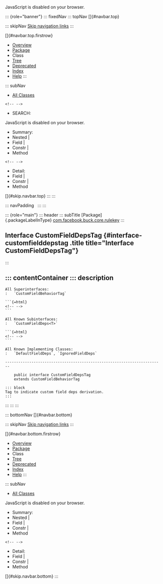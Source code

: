 <div>

JavaScript is disabled on your browser.

</div>

::: {role="banner"}
::: fixedNav
::: topNav
[]{#navbar.top}

::: skipNav
[Skip navigation links](#skip.navbar.top "Skip navigation links")
:::

[]{#navbar.top.firstrow}

-   [Overview](../../../../../index.html)
-   [Package](package-summary.html)
-   Class
-   [Tree](package-tree.html)
-   [Deprecated](../../../../../deprecated-list.html)
-   [Index](../../../../../index-all.html)
-   [Help](../../../../../help-doc.html)
:::

::: subNav
-   [All Classes](../../../../../allclasses.html)

```{=html}
<!-- -->
```
-   SEARCH:

<div>

<div>

JavaScript is disabled on your browser.

</div>

</div>

<div>

-   Summary: 
-   Nested \| 
-   Field \| 
-   Constr \| 
-   Method

```{=html}
<!-- -->
```
-   Detail: 
-   Field \| 
-   Constr \| 
-   Method

</div>

[]{#skip.navbar.top}
:::
:::

::: navPadding
 
:::
:::

::: {role="main"}
::: header
::: subTitle
[Package]{.packageLabelInType} [com.facebook.buck.core.rulekey](package-summary.html)
:::

## Interface CustomFieldDepsTag {#interface-customfielddepstag .title title="Interface CustomFieldDepsTag"}
:::

::: contentContainer
::: description
-   

    All Superinterfaces:
    :   `CustomFieldBehaviorTag`

    ```{=html}
    <!-- -->
    ```

    All Known Subinterfaces:
    :   `CustomFieldDeps<T>`

    ```{=html}
    <!-- -->
    ```

    All Known Implementing Classes:
    :   `DefaultFieldDeps`, `IgnoredFieldDeps`

    ------------------------------------------------------------------------

        public interface CustomFieldDepsTag
        extends CustomFieldBehaviorTag

    ::: block
    Tag to indicate custom field deps derivation.
    :::
:::
:::
:::

::: bottomNav
[]{#navbar.bottom}

::: skipNav
[Skip navigation links](#skip.navbar.bottom "Skip navigation links")
:::

[]{#navbar.bottom.firstrow}

-   [Overview](../../../../../index.html)
-   [Package](package-summary.html)
-   Class
-   [Tree](package-tree.html)
-   [Deprecated](../../../../../deprecated-list.html)
-   [Index](../../../../../index-all.html)
-   [Help](../../../../../help-doc.html)
:::

::: subNav
-   [All Classes](../../../../../allclasses.html)

<div>

<div>

JavaScript is disabled on your browser.

</div>

</div>

<div>

-   Summary: 
-   Nested \| 
-   Field \| 
-   Constr \| 
-   Method

```{=html}
<!-- -->
```
-   Detail: 
-   Field \| 
-   Constr \| 
-   Method

</div>

[]{#skip.navbar.bottom}
:::
